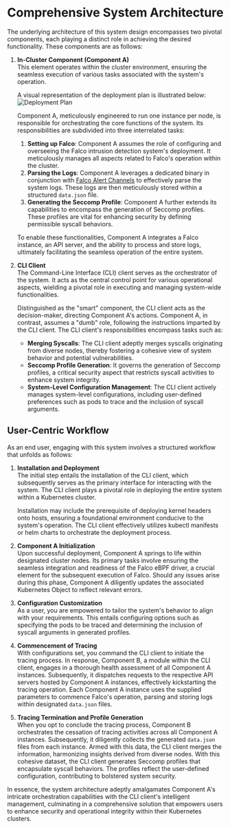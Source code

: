 # Comprehensive System Architecture

The underlying architecture of this system design encompasses two pivotal components, each playing a distinct role in achieving the desired functionality. These components are as follows:

1. **In-Cluster Component (Component A)**  
   This element operates within the cluster environment, ensuring the seamless execution of various tasks associated with the system's operation.

   A visual representation of the deployment plan is illustrated below:
   ![Deployment Plan](https://github.com/kubevirt/k8s-seccomp-generator/blob/main/docs/DeploymentPlan.png?raw=true)

   Component A, meticulously engineered to run one instance per node, is responsible for orchestrating the core functions of the system. Its responsibilities are subdivided into three interrelated tasks:

   1. **Setting up Falco**: Component A assumes the role of configuring and overseeing the Falco intrusion detection system's deployment. It meticulously manages all aspects related to Falco's operation within the cluster.
   2. **Parsing the Logs**: Component A leverages a dedicated binary in conjunction with [Falco Alert Channels](https://falco.org/docs/alerts/channels/) to effectively parse the system logs. These logs are then meticulously stored within a structured `data.json` file.
   3. **Generating the Seccomp Profile**: Component A further extends its capabilities to encompass the generation of Seccomp profiles. These profiles are vital for enhancing security by defining permissible syscall behaviors.

   To enable these functionalities, Component A integrates a Falco instance, an API server, and the ability to process and store logs, ultimately facilitating the seamless operation of the entire system.

2. **CLI Client**  
   The Command-Line Interface (CLI) client serves as the orchestrator of the system. It acts as the central control point for various operational aspects, wielding a pivotal role in executing and managing system-wide functionalities.

   Distinguished as the "smart" component, the CLI client acts as the decision-maker, directing Component A's actions. Component A, in contrast, assumes a "dumb" role, following the instructions imparted by the CLI client. The CLI client's responsibilities encompass tasks such as:

   - **Merging Syscalls**: The CLI client adeptly merges syscalls originating from diverse nodes, thereby fostering a cohesive view of system behavior and potential vulnerabilities.
   - **Seccomp Profile Generation**: It governs the generation of Seccomp profiles, a critical security aspect that restricts syscall activities to enhance system integrity.
   - **System-Level Configuration Management**: The CLI client actively manages system-level configurations, including user-defined preferences such as pods to trace and the inclusion of syscall arguments.

## User-Centric Workflow

As an end user, engaging with this system involves a structured workflow that unfolds as follows:

1. **Installation and Deployment**  
   The initial step entails the installation of the CLI client, which subsequently serves as the primary interface for interacting with the system. The CLI client plays a pivotal role in deploying the entire system within a Kubernetes cluster.

   Installation may include the prerequisite of deploying kernel headers onto hosts, ensuring a foundational environment conducive to the system's operation. The CLI client effectively utilizes kubectl manifests or helm charts to orchestrate the deployment process.

2. **Component A Initialization**  
   Upon successful deployment, Component A springs to life within designated cluster nodes. Its primary tasks involve ensuring the seamless integration and readiness of the Falco eBPF driver, a crucial element for the subsequent execution of Falco. Should any issues arise during this phase, Component A diligently updates the associated Kubernetes Object to reflect relevant errors.

3. **Configuration Customization**  
   As a user, you are empowered to tailor the system's behavior to align with your requirements. This entails configuring options such as specifying the pods to be traced and determining the inclusion of syscall arguments in generated profiles.

4. **Commencement of Tracing**  
   With configurations set, you command the CLI client to initiate the tracing process. In response, Component B, a module within the CLI client, engages in a thorough health assessment of all Component A instances. Subsequently, it dispatches requests to the respective API servers hosted by Component A instances, effectively kickstarting the tracing operation. Each Component A instance uses the supplied parameters to commence Falco's operation, parsing and storing logs within designated `data.json` files.

5. **Tracing Termination and Profile Generation**  
   When you opt to conclude the tracing process, Component B orchestrates the cessation of tracing activities across all Component A instances. Subsequently, it diligently collects the generated `data.json` files from each instance. Armed with this data, the CLI client merges the information, harmonizing insights derived from diverse nodes. With this cohesive dataset, the CLI client generates Seccomp profiles that encapsulate syscall behaviors. The profiles reflect the user-defined configuration, contributing to bolstered system security.

In essence, the system architecture adeptly amalgamates Component A's intricate orchestration capabilities with the CLI client's intelligent management, culminating in a comprehensive solution that empowers users to enhance security and operational integrity within their Kubernetes clusters.
